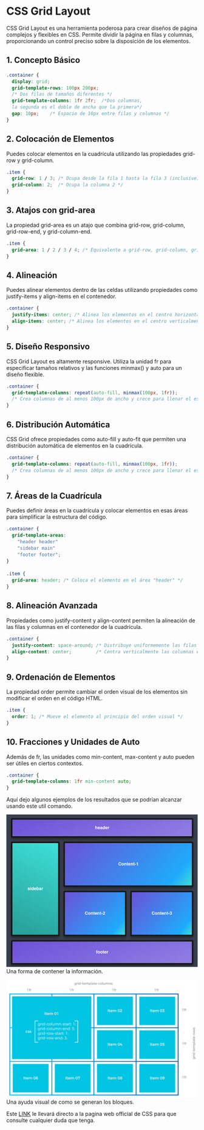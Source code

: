 # CSS Grid Layout

CSS Grid Layout es una herramienta poderosa para crear diseños de página complejos y flexibles en CSS. Permite dividir la página en filas y columnas, proporcionando un control preciso sobre la disposición de los elementos.

## 1. Concepto Básico

```css
.container {
  display: grid;
  grid-template-rows: 100px 200px; 
  /* Dos filas de tamaños diferentes */
  grid-template-columns: 1fr 2fr;  /*Dos columnas, 
  la segunda es el doble de ancha que la primera*/
  gap: 10px;    /* Espacio de 10px entre filas y columnas */
}
```

## 2. Colocación de Elementos

Puedes colocar elementos en la cuadrícula utilizando las propiedades grid-row y grid-column.

```css
.item {
  grid-row: 1 / 3; /* Ocupa desde la fila 1 hasta la fila 3 (inclusive) */
  grid-column: 2;  /* Ocupa la columna 2 */
}
```

## 3. Atajos con grid-area

La propiedad grid-area es un atajo que combina grid-row, grid-column, grid-row-end, y grid-column-end.

```css
.item {
  grid-area: 1 / 2 / 3 / 4; /* Equivalente a grid-row, grid-column, grid-row-end, grid-column-end */
}
```

## 4. Alineación
   
Puedes alinear elementos dentro de las celdas utilizando propiedades como justify-items y align-items en el contenedor.

```css
.container {
  justify-items: center; /* Alinea los elementos en el centro horizontalmente */
  align-items: center; /* Alinea los elementos en el centro verticalmente */
}
```

## 5. Diseño Responsivo

CSS Grid Layout es altamente responsive. Utiliza la unidad fr para especificar tamaños relativos y las funciones minmax() y auto para un diseño flexible.

```css
.container {
  grid-template-columns: repeat(auto-fill, minmax(100px, 1fr));
  /* Crea columnas de al menos 100px de ancho y crece para llenar el espacio disponible */
}
```

## 6. Distribución Automática

CSS Grid ofrece propiedades como auto-fill y auto-fit que permiten una distribución automática de elementos en la cuadrícula.

```css
.container {
  grid-template-columns: repeat(auto-fill, minmax(100px, 1fr));
  /* Crea columnas de al menos 100px de ancho y crece para llenar el espacio disponible */
}
```

## 7. Áreas de la Cuadrícula

Puedes definir áreas en la cuadrícula y colocar elementos en esas áreas para simplificar la estructura del código.

```css
.container {
  grid-template-areas:
    "header header"
    "sidebar main"
    "footer footer";
}

.item {
  grid-area: header; /* Coloca el elemento en el área "header" */
}
```

## 8. Alineación Avanzada

Propiedades como justify-content y align-content permiten la alineación de las filas y columnas en el contenedor de la cuadrícula.

```css
.container {
  justify-content: space-around; /* Distribuye uniformemente las filas en el contenedor */
  align-content: center;         /* Centra verticalmente las columnas en el contenedor */
}
```

## 9. Ordenación de Elementos

La propiedad order permite cambiar el orden visual de los elementos sin modificar el orden en el código HTML.

```css
.item {
  order: 1; /* Mueve el elemento al principio del orden visual */
}
```

## 10. Fracciones y Unidades de Auto

Además de fr, las unidades como min-content, max-content y auto pueden ser útiles en ciertos contextos.

```css
.container {
  grid-template-columns: 1fr min-content auto;
}
```

Aquí dejo algunos ejemplos de los resultados que se podrían alcanzar usando este util comando.

![Una forma de contener la información](IMG/grid1.png)
Una forma de contener la información.


![Alt text](IMG/Grid2.jpg)
Una ayuda visual de como se generan los bloques.

Este [LINK](https://youtu.be/dQw4w9WgXcQ) le llevará directo a la pagina web official de CSS para que consulte cualquier duda que tenga.
